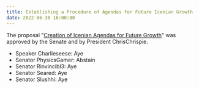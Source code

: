 ```yaml
---
title: Establishing a Procedure of Agendas for Future Icenian Growth
date: 2022-06-30 16:00:00
---
```


The proposal "[Creation of Icenian Agendas for Future Growth](https://docs.google.com/document/d/1GnoxazuIKmBgRTVzhj7-WxxU6BZKjz9f/mobilebasic)" was approved by the Senate and by President ChrisChrispie.
<!--more-->

- Speaker Charlieseese: Aye
- Senator PhysicsGamer: Abstain
- Senator Rinvincibl3: Aye
- Senator Seared: Aye
- Senator Slushhi: Aye
